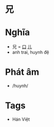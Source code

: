 # 兄

# Nghĩa
* 兄 = [口](口.md) [儿](儿.md)
* anh trai, huynh đệ

# Phát âm
* /huynh/

# Tags
* Hán Việt

<script>window.HANZI_FIELD='兄';</script>
